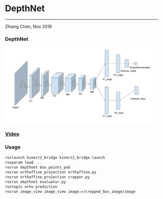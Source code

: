 # DepthNet
---
Zhiang Chen, Nov 2016

### DepthNet
![alt tag](./DepthNet.png)

### [Video](https://www.youtube.com/watch?v=qwG2HYK_bys)

### Usage
```shell
roslaunch kinect2_bridge kinect2_bridge.launch
rosparam load ...
rosrun depthnet box_points_pub
rosrun orthaffine_projection orthaffine.py
rosrun orthaffine_projection cropper.py
rosrun depthnet evaluator.py
rostopic echo prediction
rosrun image_view image_view image:=/cropped_box_image/image
```
